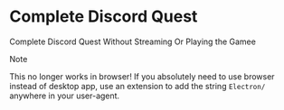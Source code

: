 # Complete Discord Quest
Complete Discord Quest Without Streaming Or Playing the Gamee 

> [!NOTE]
> This no longer works in browser! If you absolutely need to use browser instead of desktop app, use an extension to add the string `Electron/` anywhere in your user-agent.
